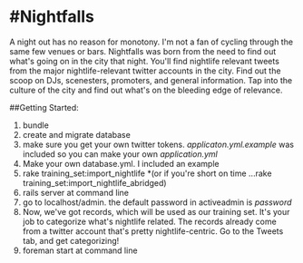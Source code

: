 #**Nightfalls**
===============


A night out has no reason for monotony. I'm not a fan of cycling through the same few venues or bars. Nightfalls was born from the need to find out what's going on in the city that night. You'll find nightlife relevant tweets from the major nightlife-relevant twitter accounts in the city. Find out the scoop on DJs, scenesters, promoters, and general information. Tap into the culture of the city and find out what's on the bleeding edge of relevance.


##Getting Started:
1. bundle
2. create and migrate database
3. make sure you get your own twitter tokens. *applicaton.yml.example* was included so you can make your own *application.yml*
4. Make your own database.yml. I included an example
5. rake training_set:import_nightlife *(or if you're short on time ...rake training_set:import_nightlife_abridged)
6. rails server at command line
7. go to localhost/admin. the default password in activeadmin is *password*
8. Now, we've got records, which will be used as our training set. It's your job to categorize what's nightlife related. The records already come from a twitter account that's pretty nightlife-centric. Go to the Tweets tab, and get categorizing!
9. foreman start at command line